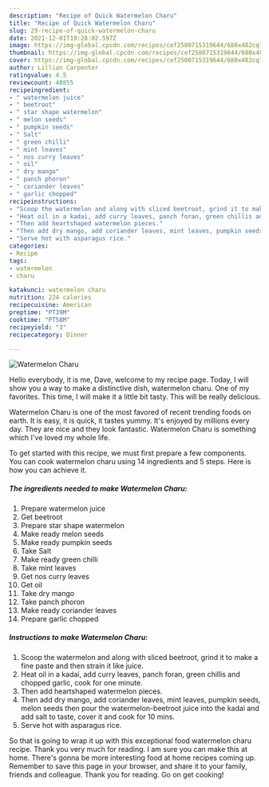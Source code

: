 ```yaml
---
description: "Recipe of Quick Watermelon Charu"
title: "Recipe of Quick Watermelon Charu"
slug: 29-recipe-of-quick-watermelon-charu
date: 2021-12-01T19:28:02.597Z
image: https://img-global.cpcdn.com/recipes/cef2580715319644/680x482cq70/watermelon-charu-recipe-main-photo.jpg
thumbnail: https://img-global.cpcdn.com/recipes/cef2580715319644/680x482cq70/watermelon-charu-recipe-main-photo.jpg
cover: https://img-global.cpcdn.com/recipes/cef2580715319644/680x482cq70/watermelon-charu-recipe-main-photo.jpg
author: Lillian Carpenter
ratingvalue: 4.5
reviewcount: 48855
recipeingredient:
- " watermelon juice"
- " beetroot"
- " star shape watermelon"
- " melon seeds"
- " pumpkin seeds"
- " Salt"
- " green chilli"
- " mint leaves"
- " nos curry leaves"
- " oil"
- " dry mango"
- " panch phoron"
- " coriander leaves"
- " garlic chopped"
recipeinstructions:
- "Scoop the watermelon and along with sliced beetroot, grind it to make a fine paste and then strain it like juice."
- "Heat oil in a kadai, add curry leaves, panch foran, green chillis and chopped garlic, cook for one minute."
- "Then add heartshaped watermelon pieces."
- "Then add dry mango, add coriander leaves, mint leaves, pumpkin seeds, melon seeds then pour the watermelon-beetroot juice into the kadai and add salt to taste, cover it and cook for 10 mins."
- "Serve hot with asparagus rice."
categories:
- Recipe
tags:
- watermelon
- charu

katakunci: watermelon charu 
nutrition: 224 calories
recipecuisine: American
preptime: "PT39M"
cooktime: "PT58M"
recipeyield: "3"
recipecategory: Dinner

---
```



![Watermelon Charu](https://img-global.cpcdn.com/recipes/cef2580715319644/680x482cq70/watermelon-charu-recipe-main-photo.jpg)

Hello everybody, it is me, Dave, welcome to my recipe page. Today, I will show you a way to make a distinctive dish, watermelon charu. One of my favorites. This time, I will make it a little bit tasty. This will be really delicious.



Watermelon Charu is one of the most favored of recent trending foods on earth. It is easy, it is quick, it tastes yummy. It's enjoyed by millions every day. They are nice and they look fantastic. Watermelon Charu is something which I've loved my whole life.


To get started with this recipe, we must first prepare a few components. You can cook watermelon charu using 14 ingredients and 5 steps. Here is how you can achieve it.

<!--inarticleads1-->

##### The ingredients needed to make Watermelon Charu:

1. Prepare  watermelon juice
1. Get  beetroot
1. Prepare  star shape watermelon
1. Make ready  melon seeds
1. Make ready  pumpkin seeds
1. Take  Salt
1. Make ready  green chilli
1. Take  mint leaves
1. Get  nos curry leaves
1. Get  oil
1. Take  dry mango
1. Take  panch phoron
1. Make ready  coriander leaves
1. Prepare  garlic chopped




<!--inarticleads2-->

##### Instructions to make Watermelon Charu:

1. Scoop the watermelon and along with sliced beetroot, grind it to make a fine paste and then strain it like juice.
1. Heat oil in a kadai, add curry leaves, panch foran, green chillis and chopped garlic, cook for one minute.
1. Then add heartshaped watermelon pieces.
1. Then add dry mango, add coriander leaves, mint leaves, pumpkin seeds, melon seeds then pour the watermelon-beetroot juice into the kadai and add salt to taste, cover it and cook for 10 mins.
1. Serve hot with asparagus rice.




So that is going to wrap it up with this exceptional food watermelon charu recipe. Thank you very much for reading. I am sure you can make this at home. There's gonna be more interesting food at home recipes coming up. Remember to save this page in your browser, and share it to your family, friends and colleague. Thank you for reading. Go on get cooking!
